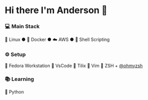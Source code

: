 # Hi there I'm Anderson 👋

###                                             :computer: **Main Stack** 

:penguin: Linux ● :whale2: Docker ● :cloud: AWS ●  :shell: Shell Scripting

###                                                   :gear: **Setup** 

:small_blue_diamond:  Fedora Workstation  :small_blue_diamond: VsCode  :small_blue_diamond: Tilix  :small_blue_diamond: Vim  :small_blue_diamond: ZSH + [@ohmyzsh](https://github.com/ohmyzsh/ohmyzsh)

 ###                                                 :books: **Learning**

:snake: Python
